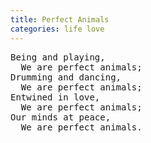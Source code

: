 ```yaml
---
title: Perfect Animals
categories: life love
---
```


<pre class="whitespaced-text">
Being and playing,
  We are perfect animals;
Drumming and dancing,
  We are perfect animals;
Entwined in love,
  We are perfect animals;
Our minds at peace,
  We are perfect animals.
</pre>
